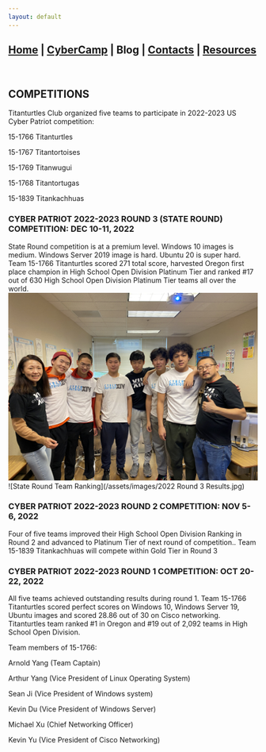 ```yaml
---
layout: default
---
```


## [Home](./index.html) | [CyberCamp](./cybercamp.html) | **Blog** | [Contacts](./contacts.html) | [Resources](./resources.html)

<br/>

## COMPETITIONS

Titanturtles Club organized five teams to participate in 2022-2023 US Cyber Patriot competition:

15-1766 Titanturtles

15-1767 Titantortoises

15-1769 Titanwugui

15-1768 Titantortugas

15-1839 Titankachhuas

### CYBER PATRIOT 2022-2023 ROUND 3 (STATE ROUND) COMPETITION: DEC 10-11, 2022

State Round competition is at a premium level. Windows 10 images is medium. Windows Server 2019 image is hard. Ubuntu 20 is super hard. Team 15-1766 Titanturtles scored 271 total score, harvested Oregon first place champion in High School Open Division Platinum Tier and ranked #17 out of 630 High School Open Division Platinum Tier teams all over the world.
![15-1766 Titanturtles](/assets/images/IMG_7155[1].JPG)
![State Round Team Ranking](/assets/images/2022 Round 3 Results.jpg)

### CYBER PATRIOT 2022-2023 ROUND 2 COMPETITION: NOV 5-6, 2022

Four of five teams improved their High School Open Division Ranking in Round 2 and advanced to Platinum Tier of next round of competition.. Team 15-1839 Titankachhuas will compete within Gold Tier in Round 3

### CYBER PATRIOT 2022-2023 ROUND 1 COMPETITION: OCT 20-22, 2022 

All five teams achieved outstanding results during round 1. Team 15-1766 Titanturtles scored perfect scores on Windows 10, Windows Server 19, Ubuntu images and scored 28.86 out of 30 on Cisco networking. Titanturtles team ranked #1 in Oregon and #19 out of 2,092 teams in High School Open Division.

Team members of 15-1766:

Arnold Yang (Team Captain)

Arthur Yang (Vice President of Linux Operating System)

Sean Ji (Vice President of Windows system)

Kevin Du (Vice President of Windows Server)

Michael Xu (Chief Networking Officer)

Kevin Yu (Vice President of Cisco Networking)



